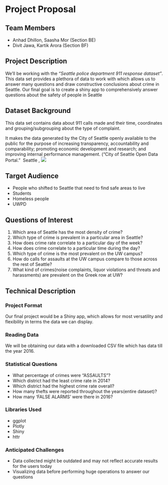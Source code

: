 # Project Proposal

## Team Members
- Anhad Dhillon, Saasha Mor (Section BE)
- Divit Jawa, Kartik Arora (Section BF)
## Project Description

We’ll be working with the *“​Seattle police department 911 response dataset​”*.
This data set provides a plethora of data to work with which allows us to
answer many questions and draw constructive conclusions about crime in
Seattle. Our final goal is to create a shiny app to comprehensively answer 
questions about the safety of people in Seattle


## Dataset Background

This data set contains data about 911 calls made and their time, coordinates
and grouping/subgrouping about the type of complaint.

It makes the data generated by the City of Seattle openly available to the
public for the purpose of increasing transparency, accountability and
comparability; promoting economic development and research; and
improving internal performance management. (“City of Seattle Open Data 
Portal.” ​ Seattle​ , ![](​data.seattle.gov​)

## Target Audience

- People who shifted to Seattle that need to find safe areas to live
- Students
- Homeless people
- UWPD

## Questions of Interest

1. Which area of Seattle has the most density of crime?
2. Which type of crime is prevalent in a particular area in Seattle?
3. How does crime rate correlate to a particular day of the week?
4. How does crime correlate to a particular time during the day?
5. Which type of crime is the most prevalent on the UW campus?
6. How do calls for assaults at the UW campus compare to those across
    the rest of Seattle?
7. What kind of crimes(noise complaints, liquor violations and threats and
    harassments) are prevalent on the Greek row at UW?

## Technical Description

### Project Format

Our final project would be a Shiny app, which allows for most versatility
and flexibility in terms the data we can display.

### Reading Data

We will be obtaining our data with a downloaded CSV file which has
data till the year 2016.


### Statistical Questions

- What percentage of crimes were “ASSAULTS”?
- Which district had the least crime rate in 2014?
- Which district had the highest crime rate overall?
- How many thefts were reported throughout the years(entire
dataset)?
- How many ‘FALSE ALARMS’ were there in 2016?

### Libraries Used
- ggplot
- Plotly
- Shiny
- httr
### Anticipated Challenges

- Data collected might be outdated and may not reflect accurate results
for the users today
- Visualizing data before performing huge operations to answer our
questions

